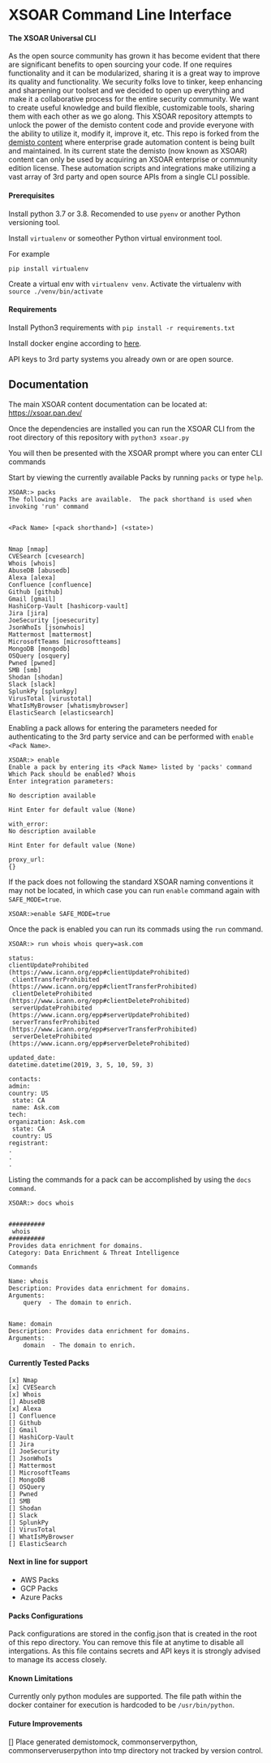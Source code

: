# XSOAR Command Line Interface
#### The XSOAR Universal CLI
As the open source community has grown it has become evident that there are significant benefits to open sourcing your code.
If one requires functionality and it can be modularized, sharing it is a great way to improve its quality and functionality.
We security folks love to tinker, keep enhancing and sharpening our toolset and we decided to open up everything and make it a collaborative process for the entire security community. We want to create useful knowledge and build flexible, customizable tools, sharing them with each other as we go along.
This XSOAR repository attempts to unlock the power of the demisto content code and provide everyone with the ability to utilize it, modify it, improve it, etc.
This repo is forked from the [demisto content](https://github.com/demisto/content) where enterprise grade automation content is being built and maintained.
In its current state the demisto (now known as XSOAR) content can only be used by acquiring an XSOAR enterprise or community edition license.
These automation scripts and integrations make utilizing a vast array of 3rd party and open source APIs from a single CLI possible.


#### Prerequisites
Install python 3.7 or 3.8. 
Recomended to use `pyenv` or another Python versioning tool.

Install `virtualenv` or someother Python virtual environment tool.

For example

`pip install virtualenv`

Create a virtual env with `virtualenv venv`.
Activate the virtualenv with `source ./venv/bin/activate`

#### Requirements
Install Python3 requirements with `pip install -r requirements.txt`

Install docker engine according to  [here](https://docs.docker.com/get-docker/).

API keys to 3rd party systems you already own or are open source.

## Documentation
The main XSOAR content documentation can be located at: https://xsoar.pan.dev/

Once the dependencies are installed you can run the XSOAR CLI from the root directory of this repository with
`python3 xsoar.py`

You will then be presented with the XSOAR prompt where you can enter CLI commands

Start by viewing the currently available Packs by running `packs` or type `help`.

```
XSOAR:> packs
The following Packs are available.  The pack shorthand is used when invoking 'run' command


<Pack Name> [<pack shorthand>] (<state>)


Nmap [nmap]
CVESearch [cvesearch]
Whois [whois]
AbuseDB [abusedb]
Alexa [alexa]
Confluence [confluence]
Github [github]
Gmail [gmail]
HashiCorp-Vault [hashicorp-vault]
Jira [jira]
JoeSecurity [joesecurity]
JsonWhoIs [jsonwhois]
Mattermost [mattermost]
MicrosoftTeams [microsoftteams]
MongoDB [mongodb]
OSQuery [osquery]
Pwned [pwned]
SMB [smb]
Shodan [shodan]
Slack [slack]
SplunkPy [splunkpy]
VirusTotal [virustotal]
WhatIsMyBrowser [whatismybrowser]
ElasticSearch [elasticsearch]
```
Enabling a pack allows for entering the parameters needed for authenticating to the 3rd party service and can be performed with `enable <Pack Name>`.

```
XSOAR:> enable
Enable a pack by entering its <Pack Name> listed by 'packs' command
Which Pack should be enabled? Whois
Enter integration parameters: 

No description available

Hint Enter for default value (None)

with_error: 
No description available

Hint Enter for default value (None)

proxy_url: 
{}
```

If the pack does not following the standard XSOAR naming conventions it may not be located, in which case you can run `enable` command again with `SAFE_MODE=true`.

```
XSOAR:>enable SAFE_MODE=true
```

Once the pack is enabled you can run its commads using the `run` command.
```
XSOAR:> run whois whois query=ask.com

status: 
clientUpdateProhibited (https://www.icann.org/epp#clientUpdateProhibited)
 clientTransferProhibited (https://www.icann.org/epp#clientTransferProhibited)
 clientDeleteProhibited (https://www.icann.org/epp#clientDeleteProhibited)
 serverUpdateProhibited (https://www.icann.org/epp#serverUpdateProhibited)
 serverTransferProhibited (https://www.icann.org/epp#serverTransferProhibited)
 serverDeleteProhibited (https://www.icann.org/epp#serverDeleteProhibited)

updated_date: 
datetime.datetime(2019, 3, 5, 10, 59, 3)

contacts: 
admin: 
country: US
 state: CA
 name: Ask.com
tech: 
organization: Ask.com
 state: CA
 country: US
registrant: 
.
.
.
```


Listing the commands for a pack can be accomplished by using the `docs command`.

```
XSOAR:> docs whois


##########
 whois 
##########
Provides data enrichment for domains.
Category: Data Enrichment & Threat Intelligence

Commands

Name: whois
Description: Provides data enrichment for domains.
Arguments: 
	query  - The domain to enrich.


Name: domain
Description: Provides data enrichment for domains.
Arguments: 
	domain  - The domain to enrich.

```


#### Currently Tested Packs
```
[x] Nmap
[x] CVESearch
[x] Whois
[] AbuseDB 
[x] Alexa
[] Confluence
[] Github
[] Gmail
[] HashiCorp-Vault
[] Jira
[] JoeSecurity
[] JsonWhoIs
[] Mattermost
[] MicrosoftTeams
[] MongoDB
[] OSQuery
[] Pwned
[] SMB
[] Shodan
[] Slack
[] SplunkPy
[] VirusTotal
[] WhatIsMyBrowser
[] ElasticSearch
```

#### Next in line for support
* AWS Packs
* GCP Packs
* Azure Packs

#### Packs Configurations
Pack configurations are stored in the config.json that is created in the root of this repo directory.
You can remove this file at anytime to disable all intergations.
As this file contains secrets and API keys it is strongly advised to manage its access closely.

#### Known Limitations
Currently only python modules are supported.
The file path within the docker container for execution is hardcoded to be `/usr/bin/python`.

#### Future Improvements
[] Place generated demistomock, commonserverpython, commonserveruserpython into tmp directory not tracked by version control.


